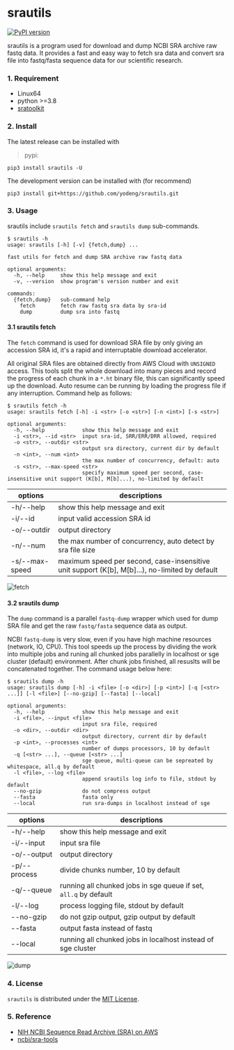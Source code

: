 # srautils

[![PyPI version](https://img.shields.io/pypi/v/srautils.svg?logo=pypi&logoColor=FFE873)](https://pypi.python.org/pypi/srautils)

srautils is a program used for download and dump NCBI SRA archive raw fastq data. It provides a fast and easy way to fetch sra data and convert sra file into fastq/fasta sequence data for our scientific research.

### 1. Requirement

+ Linux64
+ python >=3.8
+ [sratoolkit](https://github.com/ncbi/sra-tools/wiki/02.-Installing-SRA-Toolkit)

### 2. Install

The latest release can be installed with

> pypi:

```shell
pip3 install srautils -U
```

The development version can be installed with (for recommend)

```shell
pip3 install git+https://github.com/yodeng/srautils.git
```

### 3. Usage

srautils include `srautils fetch` and `srautils dump` sub-commands. 

```
$ srautils -h 
usage: srautils [-h] [-v] {fetch,dump} ...

fast utils for fetch and dump SRA archive raw fastq data

optional arguments:
  -h, --help     show this help message and exit
  -v, --version  show program's version number and exit

commands:
  {fetch,dump}   sub-command help
    fetch        fetch raw fastq sra data by sra-id
    dump         dump sra into fastq
```

#### 3.1 srautils fetch

The `fetch` command is used for download SRA file by only giving an accession SRA id, it's a rapid and interruptable download accelerator.

All original SRA files are obtained directly from AWS Cloud with `UNSIGNED` access. This tools split the whole download into many pieces and record the progress of each chunk in a `*.ht` binary file, this can significantly speed up the download. Auto resume can be running by loading the progress file if any interruption. Command help as follows:

```
$ srautils fetch -h 
usage: srautils fetch [-h] -i <str> [-o <str>] [-n <int>] [-s <str>]

optional arguments:
  -h, --help            show this help message and exit
  -i <str>, --id <str>  input sra-id, SRR/ERR/DRR allowed, required
  -o <str>, --outdir <str>
                        output sra directory, current dir by default
  -n <int>, --num <int>
                        the max number of concurrency, default: auto
  -s <str>, --max-speed <str>
                        specify maximum speed per second, case-insensitive unit support (K[b], M[b]...), no-limited by default
```

| options        | descriptions                                                 |
| -------------- | ------------------------------------------------------------ |
| -h/--help      | show this help message and exit                              |
| -i/--id        | input valid accession SRA id                                 |
| -o/--outdir    | output directory                                             |
| -n/--num       | the max number of concurrency, auto detect by sra file size  |
| -s/--max-speed | maximum speed per second, case-insensitive unit support (K[b], M[b]...), no-limited by default |

![fetch](https://user-images.githubusercontent.com/18365846/201565539-4df7ee9e-0a44-4786-8a90-1fd2e78d4ab5.png)

#### 3.2 srautils dump

The `dump` command is a parallel `fastq-dump` wrapper which used for dump SRA file and get the raw `fastq/fasta` sequence data as output. 

NCBI `fastq-dump` is very slow,  even if you have high machine resources (network, IO, CPU). This tool speeds up the process by dividing the work into multiple jobs and runing all chunked jobs parallelly in localhost or sge cluster (default) environment. After chunk jobs finished, all resuslts will be concatenated together. The command usage below here:

```
$ srautils dump -h 
usage: srautils dump [-h] -i <file> [-o <dir>] [-p <int>] [-q [<str> ...]] [-l <file>] [--no-gzip] [--fasta] [--local]

optional arguments:
  -h, --help            show this help message and exit
  -i <file>, --input <file>
                        input sra file, required
  -o <dir>, --outdir <dir>
                        output directory, current dir by default
  -p <int>, --processes <int>
                        number of dumps processors, 10 by default
  -q [<str> ...], --queue [<str> ...]
                        sge queue, multi-queue can be sepreated by whitespace, all.q by default
  -l <file>, --log <file>
                        append srautils log info to file, stdout by default
  --no-gzip             do not compress output
  --fasta               fasta only
  --local               run sra-dumps in localhost instead of sge
```

| options      | descriptions                                                 |
| ------------ | ------------------------------------------------------------ |
| -h/--help    | show this help message and exit                              |
| -i/--input   | input sra file                                               |
| -o/--output  | output directory                                             |
| -p/--process | divide chunks number, 10 by default                          |
| -q/--queue   | running all chunked jobs in sge queue if set,  `all.q` by default |
| -l/--log     | process logging file, stdout by default                      |
| --no-gzip    | do not gzip output, gzip output by default                   |
| --fasta      | output fasta instead of fastq                                |
| --local      | running all chunked jobs in localhost instead of sge cluster |

![dump](https://user-images.githubusercontent.com/18365846/201566132-b3d8e0d3-426e-44f5-b9d6-6db58020dbff.png)

### 4. License

`srautils` is distributed under the [MIT License](https://github.com/yodeng/srautils/blob/master/LICENSE).

### 5. Reference

+ [NIH NCBI Sequence Read Archive (SRA) on AWS](https://registry.opendata.aws/ncbi-sra/)
+ [ncbi/sra-tools](https://github.com/ncbi/sra-tools)

